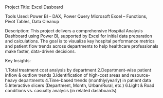 Project Title: Excel Dasboard

Tools Used: Power BI – DAX, Power Query
Microsoft Excel – Functions, Pivot Tables, Data Cleanup

Description:
This project delivers a comprehensive Hospital Analysis Dashboard using Power BI,
supported by Excel for initial data preparation and calculations.
The goal is to visualize key hospital performance metrics and patient flow trends across departments 
to help healthcare professionals make faster, data-driven decisions.



Key Insights:

1.Total treatment cost analysis by department
2.Department-wise patient inflow & outflow trends
3.Identification of high-cost areas and resource-heavy departments
4.Time-based trends (monthly/yearly) in patient data
5.Interactive slicers (Department, Month, Urban/Rural, etc.)
6.Light & Road conditions vs. casualty analysis (in related dashboards)
